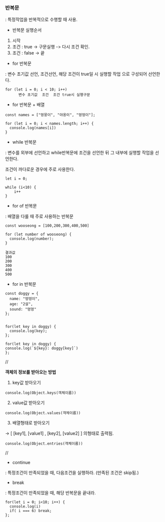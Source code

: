 ### 반복문

: 특정작업을 반복적으로 수행할 때 사용.

- 반복문 실행순서

1. 시작
2. 조건 : true -> 구문실행 -> 다시 조건 확인.
3. 조건 : false -> 끝



- for 반복문

: 변수 초기값 선언,  조건선언,  해당 조건이 true일 시 실행할 작업 으로 구성되어 선언한다.

```
for (let i = 0; i < 10; i++)
      변수 초기값  조건  조건 true시 실행구문
```



- for 반복문 + 배열

```
const names = ["멍뭉이", "야옹이", "멍멍이"];

for (let i = 0; i < names.length; i++) {
  console.log(names[i])
}
```



- while 반복문

:  변수를 외부에 선언하고 while반복문에 조건을 선언한 뒤 그 내부에 실행할 작업을 선언한다.

   조건이 까다로운 경우에 주로 사용한다.

```
let i = 0;

while (i<10) {
	i++
}
```



- for of 반복문

: 배열을 다룰 때 주로 사용하는 반복문

```
const wooseong = [100,200,300,400,500]

for (let number of wooseong) {
  console.log(number);
}

결과값 
100
200
300
400
500
```



- for in 반복문

```
const doggy = {
  name: "멍멍이",
  age: "2살",
  sound: "멍멍"
};


for(let key in doggy) {
  console.log(key);
};

for(let key in doggy) {
console.log(`${key}: doggy[key]`)
};
```



//

**객체의 정보를 받아오는 방법**

1. key값 받아오기

```
console.log(Object.keys(객체이름))
```

2. value값 받아오기

```
console.log(Object.values(객체이름))
```

3. 배열형태로 받아오기

-> [ [key1], [value1] , [key2], [value2] ] 의형태로 출력됨.

```
console.log(Object.entries(객체이름))
```

//



- continue

: 특정조건이 만족되었을 때, 다음조건을 실행하라. (만족된 조건은 skip됨.)

- break

: 특정조건이 만족되었을 때, 해당 반복문을 끝내라.

```
for(let i = 0; i<10; i++) {
  console.log(i)
  if( i === 6) break;
};
```

